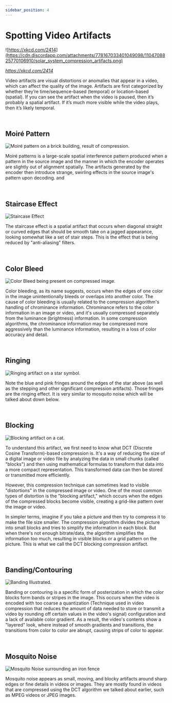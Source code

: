 ```yaml
---
sidebar_position: 4
---
```


# Spotting Video Artifacts

![https://xkcd.com/2414](https://cdn.discordapp.com/attachments/778167033401049098/1104708825770106910/solar_system_compression_artifacts.png)

*https://xkcd.com/2414*

Video artifacts are visual distortions or anomalies that appear in a video, which can affect the quality of the image. Artifacts are first categorized by whether they’re time/sequence-based (temporal) or location-based (spatial). If you can see the artifact when the video is paused, then it’s probably a spatial artifact. If it’s much more visible while the video plays, then it’s likely temporal.

&nbsp;&nbsp;

## Moiré Pattern
![Moiré pattern on a brick building, result of compression.](https://cdn.discordapp.com/attachments/778167033401049098/1103668613241655336/moire-pattern.png)

Moiré patterns is a large-scale spatial interference pattern produced when a pattern in the source image and the manner in which the encoder operates are slightly out of alignment spatially. The artifacts generated by the encoder then introduce strange, swirling effects in the source image's pattern upon decoding. and

&nbsp;&nbsp;

## Staircase Effect
![Staircase Effect](https://cdn.discordapp.com/attachments/778167033401049098/1103673827227078677/staircase-effect.png)

The staircase effect is a spatial artifact that occurs when diagonal straight or curved edges that should be smooth take on a jagged appearance, looking somewhat like a set of stair steps. This is the effect that is being reduced by "anti-aliasing" filters.

&nbsp;&nbsp;

## Color Bleed
![Color Bleed being present on compressed image.](https://cdn.discordapp.com/attachments/778167033401049098/1103674365578584105/bleed.png)

Color bleeding, as its name suggests, occurs when the edges of one color in the image unintentionally bleeds or overlaps into another color. The cause of color bleeding is usually related to the compression algorithm's handling of chrominance information. Chrominance refers to the color information in an image or video, and it's usually compressed separately from the luminance (brightness) information. In some compression algorithms, the chrominance information may be compressed more aggressively than the luminance information, resulting in a loss of color accuracy and detail.

&nbsp;&nbsp;

## Ringing
![Ringing artifact on a star symbol.](https://cdn.discordapp.com/attachments/778167033401049098/1103677725383872583/ringing-effects.png)

Note the blue and pink fringes around the edges of the star above (as well as the stepping and other significant compression artifacts). Those fringes are the ringing effect. It is very similar to mosquito noise which will be talked about down below.

&nbsp;&nbsp;

## Blocking
![Blocking artifact on a cat.](https://cdn.discordapp.com/attachments/778167033401049098/1103678306223669248/blocky2.png)

To understand this artifact, we first need to know what DCT (Discrete Cosine Transform)-based compression is. It's a way of reducing the size of a digital image or video file by analyzing the data in small chunks (called "blocks") and then using mathematical formulas to transform that data into a more compact representation. This transformed data can then be stored or transmitted more efficiently.

However, this compression technique can sometimes lead to visible "distortions" in the compressed image or video. One of the most common types of distortion is the "blocking artifact," which occurs when the edges of the compressed blocks become visible, creating a grid-like pattern over the image or video.

In simpler terms, imagine if you take a picture and then try to compress it to make the file size smaller. The compression algorithm divides the picture into small blocks and tries to simplify the information in each block. But when there's not enough bitrate/data, the algorithm simplifies the information too much, resulting in visible blocks or a grid pattern on the picture. This is what we call the DCT blocking compression artifact.

&nbsp;&nbsp;

## Banding/Contouring
![Banding Illustrated.](https://cdn.discordapp.com/attachments/778167033401049098/1103684037257736294/Colour_banding_example01.png)

Banding or contouring is a specific form of posterization in which the color blocks form bands or stripes in the image. This occurs when the video is encoded with too coarse a quantization (Technique used in video compression that reduces the amount of data needed to store or transmit a video by rounding off certain values in the video's signal) configuration and a lack of available color gradient. As a result, the video's contents show a "layered" look, where instead of smooth gradients and transitions, the transitions from color to color are abrupt, causing strips of color to appear.

&nbsp;&nbsp;

## Mosquito Noise
![Mosquito Noise surrounding an iron fence](https://cdn.discordapp.com/attachments/778167033401049098/1103685689444401204/mosquito-noise-_msqnois.png)

Mosquito noise appears as small, moving, and blocky artifacts around sharp edges or fine details in videos or images. They are mostly found in videos that are compressed using the DCT algorithm we talked about earlier, such as MPEG videos or JPEG images.



